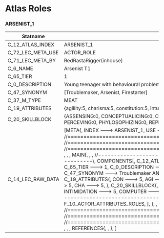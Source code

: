 

# Atlas Roles





### ARSENIST_1
| Statname | Value | 
|  --  |  --  | 
| C_12_ATLAS_INDEX | ARSENIST_1 | 
| C_72_LEC_META_USE | ACTOR_ROLE | 
| C_71_LEC_META_BY | RedRastaRigger(inhouse) | 
| C_6_NAME | Arsenist T1 | 
| C_65_TIER | 1 | 
| C_0_DESCRIPTION | Young teenager with behavioural problems and attention deficit | 
| C_47_SYNONYM | [Troublemaker, Arsenist, Firestarter] | 
| C_37_M_TYPE | MEAT | 
| C_19_ATTRIBUTES | {agillity:5, charisma:5, constitution:5, intuition:5, logic:5, reaction:5, strength:5, willpower:5} | 
| C_20_SKILLBLOCK | {ASSENSING:0, CONCEPTUALICING:0, COPING:0, CRAFTING:0, DEBUGGING:0, ENDURING:0, FILTERING:0, PERCEVING:0, PHYLOSOPHIZING:0, REPRESSING:0, SILENCING:0, SNEAKING:0} | 
| C_14_LEC_RAW_DATA | [META{,   INDEX ---> ARSENIST_1,   USE ---> ACTOR_ROLE,   BY ---> RedRastaRigger(inhouse), }, , , , //==============================================================================\\, //==============================================================================\\, //==============================================================================\\, , , , MAIN{, , , //------------------------------------------------------------------------------\\,   COMPONENTS[,     C_12_ATLAS_INDEX --->  ARSENIST_1,     C_6_NAME --->  Arsenist T1,     C_65_TIER --->  1,     C_0_DESCRIPTION --->  Young teenager with behavioural problems and attention deficit,     C_47_SYNONYM --->  Troublemaker AND Arsenist AND Firestarter,     C_37_M_TYPE --->  MEAT,     C_19_ATTRIBUTES(,       CON ---> 5,       AGI ---> 5,       REA ---> 5,       STR ---> 5,       WIL ---> 5,       LOG ---> 5,       INT ---> 5,       CHA ---> 5,     ),     C_20_SKILLBLOCK(,     SURVIVAL ---> 5,     SNEAKING ---> 5,     PERCEPTION ---> 5,     INTIMIDATION ---> 5,     COMPUTER ---> 5,     ), ], , , //------------------------------------------------------------------------------\\,   FLAGS[,     F_6_ACTOR_ATTRIBUTES,     F_10_ACTOR_ATTRIBUTES_ROLES,   ], }, , , //==============================================================================\\, //==============================================================================\\, //==============================================================================\\, , , , REFERENCES{, , }, ] | 

